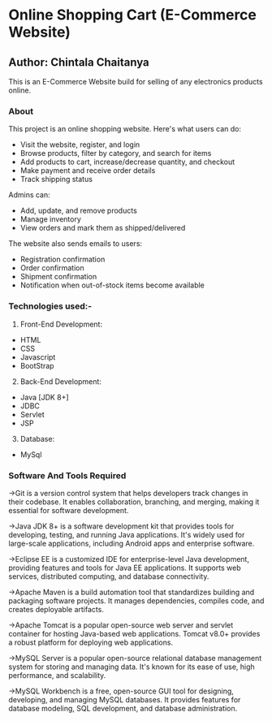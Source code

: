 # Online Shopping Cart (E-Commerce Website)
## Author: Chintala Chaitanya

This is an E-Commerce Website build for selling of any electronics products online.

### About

This project is an online shopping website. Here's what users can do:

- Visit the website, register, and login
- Browse products, filter by category, and search for items
- Add products to cart, increase/decrease quantity, and checkout
- Make payment and receive order details
- Track shipping status

Admins can:

- Add, update, and remove products
- Manage inventory
- View orders and mark them as shipped/delivered

The website also sends emails to users:

- Registration confirmation
- Order confirmation
- Shipment confirmation
- Notification when out-of-stock items become available


### Technologies used:-
1. Front-End Development:
- HTML
- CSS
- Javascript
- BootStrap

2. Back-End Development:
- Java [JDK 8+]
- JDBC
- Servlet
- JSP

3. Database:
- MySql

### Software And Tools Required 
->Git is a version control system that helps developers track changes in their codebase. It enables collaboration, branching, and merging, making it essential for software development.

->Java JDK 8+ is a software development kit that provides tools for developing, testing, and running Java applications. It's widely used for large-scale applications, including Android apps and enterprise software.

->Eclipse EE is a customized IDE for enterprise-level Java development, providing features and tools for Java EE applications. It supports web services, distributed computing, and database connectivity.

->Apache Maven is a build automation tool that standardizes building and packaging software projects. It manages dependencies, compiles code, and creates deployable artifacts.

->Apache Tomcat is a popular open-source web server and servlet container for hosting Java-based web applications. Tomcat v8.0+ provides a robust platform for deploying web applications.

->MySQL Server is a popular open-source relational database management system for storing and managing data. It's known for its ease of use, high performance, and scalability.

->MySQL Workbench is a free, open-source GUI tool for designing, developing, and managing MySQL databases. It provides features for database modeling, SQL development, and database administration.

